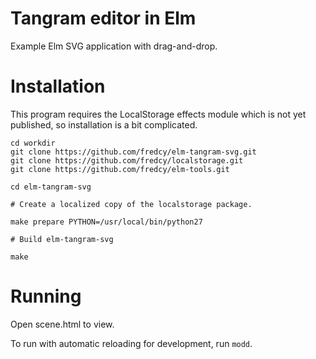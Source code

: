 # Tangram editor in Elm

Example Elm SVG application with drag-and-drop.

# Installation

This program requires the LocalStorage effects module which is not yet published, so installation is a bit complicated.

```shell
cd workdir
git clone https://github.com/fredcy/elm-tangram-svg.git
git clone https://github.com/fredcy/localstorage.git
git clone https://github.com/fredcy/elm-tools.git

cd elm-tangram-svg

# Create a localized copy of the localstorage package.

make prepare PYTHON=/usr/local/bin/python27

# Build elm-tangram-svg

make
```

# Running

Open scene.html to view.

To run with automatic reloading for development, run `modd`.

